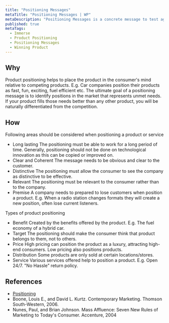 ```yaml
---
title: "Positioning Messages"
metaTitle: "Positioning Messages | WP"
metaDescription: "Positioning Messages is a concrete message to test against the target market. It could be a tagline, short pitch, or a ad messages. This will eventually be the way that the product is defined by consumers on important attributes."
published: true
metaTags:
  - Immerse
  - Product Positioning
  - Positioning Messages
  - Winning Product 
---
```



## Why
Product positioning helps to place the product in the consumer's mind relative to competing products. E.g. Car companies position their products as fast, fun, exciting, fuel efficient etc. The ultimate goal of a positioning message is to identify positions in the market that represents unmet needs. If your product fills those needs better than any other product, you will be naturally differentiated from the competition.


## How
Following areas should be considered when positioning a product or service

- Long lasting
The positioning must be able to work for a long period of time. Generally, positioning should not be done on technological innovation as this can be copied or improved on.
- Clear and Coherent
The message needs to be obvious and clear to the customer.
- Distinctive
The positioning must allow the consumer to see the company as distinctive to be effective.
- Relevant
The positioning must be relevant to the consumer rather than to the company.
- Premise
A company needs to prepared to lose customers when position a product. E.g. When a radio station changes formats they will create a new position, often lose current listeners.


Types of product positioning

- Benefit
Created by the benefits offered by the product. E.g. The fuel economy of a hybrid car.
- Target
The positioning should make the consumer think that product belongs to them, not to others.
- Price
High pricing can position the product as a luxury, attracting high-end consumers. Low pricing also positions products.
- Distribution
Some products are only sold at certain locations/stores.
- Service
Various services offered help to position a product. E.g. Open 24/7. "No Hassle" return policy.


## References
- [Positioning](<https://en.wikipedia.org/wiki/Positioning_(marketing)>)
- Boone, Louis E., and David L. Kurtz. Contemporary Marketing. Thomson South-Western, 2006.
- Nunes, Paul, and Brian Johnson. Mass Affluence: Seven New Rules of Marketing to Today's Consumer. Accenture, 2004
